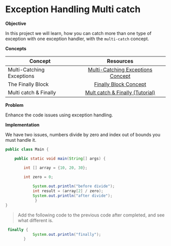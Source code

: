 # Exception Handling Multi catch


**Objective**

In this project we will learn, how you can catch more than one type of exception with one exception handler, with the `multi-catch` concept.


**Concepts**

| Concept   |      Resources      |
|----------|:-------------:|
|Multi-Catching Exceptions|   [Multi-Catching Exceptions Concept](https://dev.java/learn/exceptions/catching-handling/#multi-catching)|
|The Finally Block | [Finally Block Concept](https://dev.java/learn/exceptions/catching-handling/#finally)  |
|Multi catch & Finally |[ Mult catch & Finally (Tutorial)](https://www.youtube.com/watch?v=X5urP793On8)|


**Problem**

Enhance the code issues using exception handling.

**Implementation**

 We have two issues, numbers divide by zero and index out of bounds you must handle it.
 

```java
public class Main {

    public static void main(String[] args) {

        int [] array = {10, 20, 30};

        int zero = 0;
     
            System.out.println("before divide");
            int result = (array[2] / zero);
            System.out.println("after divide");
             }
}
```
> Add the following code to the previous code after completed, and see what different is.


```java
 finally {
            System.out.println("finally");
        }
```
